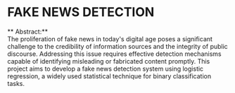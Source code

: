 # FAKE NEWS DETECTION
** Abstract:**</b><br>
   The proliferation of fake news in today's digital age poses a significant challenge to the credibility of information sources and the integrity of public discourse. Addressing this issue requires effective 
   detection mechanisms capable of identifying misleading or fabricated content promptly. This project aims to develop a fake news detection system using logistic regression, a widely used statistical technique for 
   binary classification tasks.
